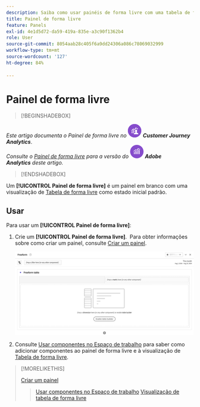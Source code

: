 ```yaml
---
description: Saiba como usar painéis de forma livre com uma tabela de forma livre como estado inicial para o seu projeto do Analysis Workspace.
title: Painel de forma livre
feature: Panels
exl-id: 4e1d5d72-da59-419a-835e-a3c90f1362b4
role: User
source-git-commit: 8054aab28c405f6a9dd24306a086c78069032999
workflow-type: tm+mt
source-wordcount: '127'
ht-degree: 84%

---
```


# Painel de forma livre


>[!BEGINSHADEBOX]

_Este artigo documenta o Painel de forma livre no_ ![CustomerJourneyAnalytics](/help/assets/icons/CustomerJourneyAnalytics.svg) _**Customer Journey Analytics**_.<br/>_Consulte o [Painel de forma livre](https://experienceleague.adobe.com/pt-br/docs/analytics/analyze/analysis-workspace/panels/freeform-panel) para a versão do_ ![AdobeAnalytics](/help/assets/icons/AdobeAnalytics.svg) _**Adobe Analytics** deste artigo._

>[!ENDSHADEBOX]


Um **[!UICONTROL Painel de forma livre]** é um painel em branco com uma visualização de [Tabela de forma livre](/help/analysis-workspace/visualizations/freeform-table/freeform-table.md) como estado inicial padrão.

## Usar

Para usar um **[!UICONTROL Painel de forma livre]**:

1. Crie um **[!UICONTROL Painel de forma livre]**.  Para obter informações sobre como criar um painel, consulte [Criar um painel](panels.md#create-a-panel).

   ![O painel de Forma livre padrão mostrando um painel em branco com uma tabela de forma livre.](assets/freeform-panel.png)

1. Consulte [Usar componentes no Espaço de trabalho](/help/components/use-components-in-workspace.md) para saber como adicionar componentes ao painel de forma livre e à visualização de [Tabela de forma livre](/help/analysis-workspace/visualizations/freeform-table/freeform-table.md).


>[!MORELIKETHIS]
>
>[Criar um painel](/help/analysis-workspace/c-panels/panels.md#create-a-panel)
>>[Usar componentes no Espaço de trabalho](/help/components/use-components-in-workspace.md)
>>[Visualização de tabela de forma livre](/help/analysis-workspace/visualizations/freeform-table/freeform-table.md)
>